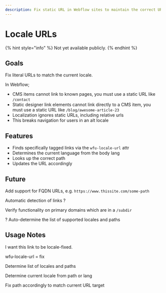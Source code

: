 ```yaml
---
description: Fix static URL in Webflow sites to maintain the correct URL
---
```


# Locale URLs

{% hint style="info" %}
Not yet available publicly.&#x20;
{% endhint %}

## Goals

Fix literal URLs to match the current locale.

In Webflow;

* CMS items cannot link to known pages, you must use a static URL like `/contact`
* Static designer link elements cannot link directly to a CMS item, you must use a static URL like `/blog/awesome-article-23`
* Localization ignores static URLs, including relative urls
* This breaks navigation for users in an alt locale&#x20;

## Features

* Finds specifically tagged links via the `wfu-locale-url` attr
* Determines the current language from the body lang
* Looks up the correct path
* Updates the URL accordingly&#x20;

## Future

Add support for FQDN URLs, e.g. `https://www.thissite.com/some-path`&#x20;

Automatic detection of links ?

Verify functionality on primary domains which are in a `/subdir`

? Auto-determine the list of supported locales and paths

## Usage Notes

I want this link to be locale-fixed.&#x20;

wfu-locale-url = fix







Determine list of locales and paths

Determine current locale from path or lang

Fix path accordingly to match current URL target

